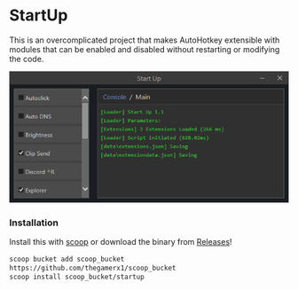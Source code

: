 # StartUp

This is an overcomplicated project that makes AutoHotkey extensible with modules that can be enabled and disabled without restarting or modifying the code.

![image](screenshot.png)

### Installation

Install this with [scoop](https://scoop.sh/) or download the binary from [Releases](https://github.com/thegamerx1/StartUp/releases)!

```pwsh
scoop bucket add scoop_bucket https://github.com/thegamerx1/scoop_bucket
scoop install scoop_bucket/startup
```
